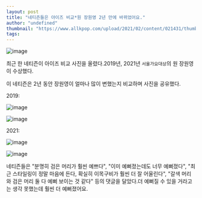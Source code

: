 ```yaml
---
layout: post
title: "네티즌들은 아이즈 비교*원 장원영 2년 만에 바뀌었어요."
author: "undefined"
thumbnail: "https://www.allkpop.com/upload/2021/02/content/021431/thumb/1612294295-image.png"
tags: 
---
```



![image](https://www.allkpop.com/upload/2021/02/content/021431/1612294295-image.png)

최근 한 네티즌이 아이즈 비교 사진을 올렸다.2019년, 2021년 `서울가요대상`의 원 장원영이 수상했다.

이 네티즌은 2년 동안 장원영이 얼마나 많이 변했는지 비교하며 사진을 공유했다.

2019:

![image](https://www.allkpop.com/upload/2021/02/content/021437/1612294653-image.png)

![image](https://www.allkpop.com/upload/2021/02/content/021437/1612294660-image.png)

2021:

![image](https://www.allkpop.com/upload/2021/02/content/021437/1612294668-image.png)

![image](https://www.allkpop.com/upload/2021/02/content/021437/1612294675-image.png)

네티즌들은 "분명히 검은 머리가 훨씬 예쁘다", "이미 예뻐졌는데도 너무 예뻐졌다", "최근 스타일링이 정말 마음에 든다, 확실히 이목구비가 훨씬 더 잘 어울린다", "갈색 머리와 검은 머리 둘 다 예뻐 보이는 것 같다" 등의 댓글을 달았다.더 예뻐질 수 있을 거라고는 생각 못했는데 훨씬 더 예뻐졌어요.